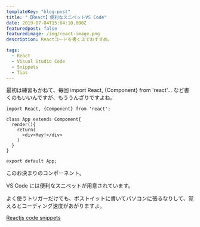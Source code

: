 ```yaml
---
templateKey: "blog-post"
title: "【React】便利なスニペットVS Code"
date: 2019-07-04T15:04:10.000Z
featuredpost: false
featuredimage: /img/react-image.png
description: Reactコードを書く上でおすすめ。

tags:
  - React
  - Visual Studio Code
  - Snippets
  - Tips
---
```


最初は練習もかねて、毎回 import React, {Component} from 'react'... など書くのもいいんですが、もううんざりですよね。

```
import React, {Component} from 'react';

class App extends Component{
  render(){
    return(
      <div>Hey!</div>
    )
  }
}

export default App;
```

このお決まりのコンポーネント。

VS Code には便利なスニペットが用意されています。

よく使うトリガーだけでも、ポストイットに書いてパソコンに張るなりして、覚えるとコーディング速度があがりますよ。

[Reactjs code snippets](https://marketplace.visualstudio.com/items?itemName=xabikos.ReactSnippets)
